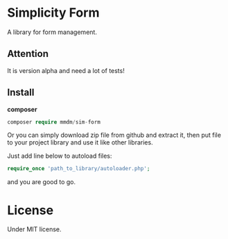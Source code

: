 # Simplicity Form
A library for form management.

## Attention

It is version alpha and need a lot of tests!

## Install
**composer**
```php 
composer require mmdm/sim-form
```

Or you can simply download zip file from github and extract it, 
then put file to your project library and use it like other libraries.

Just add line below to autoload files:

```php
require_once 'path_to_library/autoloader.php';
```

and you are good to go.

# License
Under MIT license.